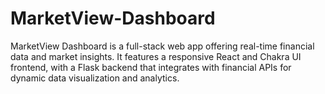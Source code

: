 # MarketView-Dashboard
MarketView Dashboard is a full-stack web app offering real-time financial data and market insights. It features a responsive React and Chakra UI frontend, with a Flask backend that integrates with financial APIs for dynamic data visualization and analytics.
